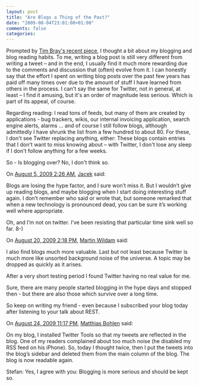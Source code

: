 ```yaml
---
layout: post
title: "Are Blogs a Thing of the Past?"
date: "2009-08-04T23:01:00+01:00"
comments: false
categories: 
---
```


<p>Prompted by <a href="http://www.tbray.org/ongoing/When/200x/2009/07/29/Feeds-and-Streams-and-People">Tim Bray's recent piece</a>, I thought a bit about my blogging and blog reading habits. To me, writing a blog post is still very different from writing a tweet – and in the end, I usually find it much more rewarding due to the comments and discussion that (often) evolve from it. I can honestly say that the effort I spent on writing blog posts over the past few years has paid off many times over due to the amount of stuff I have learned from others in the process. I can't say the same for Twitter, not in general, at least – I find it amusing, but it's an order of magnitude less serious. Which is part of its appeal, of course.</p>

<p>Regarding reading: I read tons of feeds, but many of them are created by applications - bug trackers, wikis, our internal invoicing application, search engine alerts, alarms … and of course I still follow blogs, although admittedly I have shrunk the list from a few hundred to about 80. For these, I don't see Twitter replacing anything, either: These blogs contain entries that I don't want to miss knowing about – with Twitter, I don't lose any sleep if I don't follow anything for a few weeks.</p>

<p>So - Is blogging over? No, I don't think so.</p>

<section class="comments">



<div class="comment" id="comment-2009">
On <a href="#comment-2009" title="Permalink to this comment">August  5, 2009  2:26 AM</a>, <a href="http://jacek.cz/blog/" title="http://jacek.cz/blog/" rel="nofollow">Jacek</a>
said:
<p>Blogs are losing the hype factor, and I sure won&#8217;t miss it. But I wouldn&#8217;t give up reading blogs, and maybe blogging when I start doing interesting stuff again. I don&#8217;t remember who said or wrote that, but someone remarked that when a new technology is pronounced dead, you can be sure it&#8217;s working well where appropriate.</p>

<p>Oh, and I&#8217;m not on twitter. I&#8217;ve been resisting that particular time sink well so far. 8-)</p>


<div class="comment" id="comment-2010">
On <a href="#comment-2010" title="Permalink to this comment">August 20, 2009  2:18 PM</a>, <a href="http://it-tactics.blogspot.com" title="http://it-tactics.blogspot.com" rel="nofollow">Martin Wildam</a>
said:
<p>I also find blogs much more valuable. Last but not least because Twitter is much more like unsorted background noise of the universe. A topic may be dropped as quickly as it arises.</p>

<p>After a very short testing period I found Twitter having no real value for me.</p>

<p>Sure, there are many people started blogging in the hype days and stopped then - but there are also those which survive over a long time.</p>

<p>So keep on writing my friend - even because I subscribed your blog today after listening to your talk about REST.</p>


<div class="comment" id="comment-2012">
On <a href="#comment-2012" title="Permalink to this comment">August 24, 2009 11:17 PM</a>, <a href="http://www.mbohlen.de/blog" title="http://www.mbohlen.de/blog" rel="nofollow">Matthias Bohlen</a>
said:
<p>On my blog, I installed Twitter Tools so that my tweets are reflected in the blog. One of my readers complained about too much noise (he disabled my RSS feed on his iPhone). So, today I thought twice, then I put the tweets into the blog&#8217;s sidebar and deleted them from the main column of the blog. The blog is now readable again.</p>

<p>Stefan: Yes, I agree with you: Blogging is more serious and should be kept so.</p>


</section>

